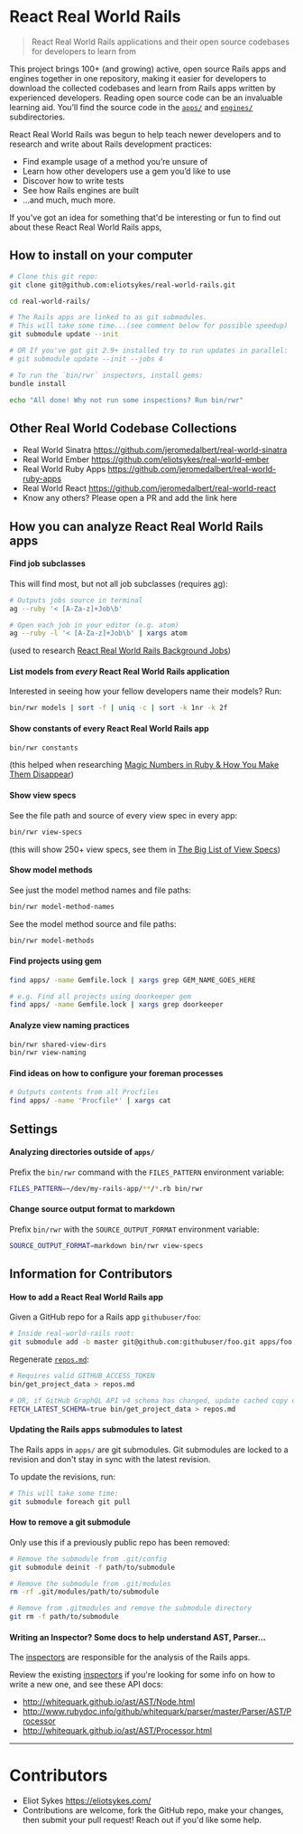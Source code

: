 # React Real World Rails

> React Real World Rails applications and their open source codebases for developers to learn from

This project brings 100+ (and growing) active, open source Rails apps and engines together in one repository, making it easier for developers to download the collected codebases and learn from Rails apps written by experienced developers. Reading open source code can be an invaluable learning aid. You&rsquo;ll find the source code in the [`apps/`](apps/) and [`engines/`](engines/) subdirectories.

React Real World Rails was begun to help teach newer developers and to research and write about Rails development practices:

- Find example usage of a method you&rsquo;re unsure of
- Learn how other developers use a gem you&rsquo;d like to use
- Discover how to write tests
- See how Rails engines are built
- &hellip;and much, much more.

If you've got an idea for something that'd be interesting or fun to find out about these React Real World Rails apps, 

## How to install on your computer

```bash
# Clone this git repo:
git clone git@github.com:eliotsykes/real-world-rails.git

cd real-world-rails/

# The Rails apps are linked to as git submodules.
# This will take some time...(see comment below for possible speedup)
git submodule update --init

# OR If you've got git 2.9+ installed try to run updates in parallel:
# git submodule update --init --jobs 4

# To run the `bin/rwr` inspectors, install gems:
bundle install

echo "All done! Why not run some inspections? Run bin/rwr"
```

## Other Real World Codebase Collections

- Real World Sinatra https://github.com/jeromedalbert/real-world-sinatra
- Real World Ember https://github.com/eliotsykes/real-world-ember
- Real World Ruby Apps https://github.com/jeromedalbert/real-world-ruby-apps
- Real World React https://github.com/jeromedalbert/real-world-react
- Know any others? Please open a PR and add the link here

## How you can analyze React Real World Rails apps

#### Find job subclasses

This will find most, but not all job subclasses (requires [ag](https://github.com/ggreer/the_silver_searcher#installing)):

```bash
# Outputs jobs source in terminal
ag --ruby '< [A-Za-z]+Job\b'

# Open each job in your editor (e.g. atom)
ag --ruby -l '< [A-Za-z]+Job\b' | xargs atom
```

(used to research [React Real World Rails Background Jobs](https://www.eliotsykes.com/real-world-rails-background-jobs))

#### List models from *every* React Real World Rails application

Interested in seeing how your fellow developers name their models? Run:

```bash
bin/rwr models | sort -f | uniq -c | sort -k 1nr -k 2f
```

#### Show constants of every React Real World Rails app

```bash
bin/rwr constants
```
(this helped when researching [Magic Numbers in Ruby & How You Make Them Disappear](https://eliotsykes.com/magic-numbers))

#### Show view specs

See the file path and source of every view spec in every app:
```bash
bin/rwr view-specs
```
(this will show 250+ view specs, see them in [The Big List of View Specs](https://eliotsykes.com/view-specs))

#### Show model methods

See just the model method names and file paths:
```bash
bin/rwr model-method-names
```

See the model method source and file paths:
```bash
bin/rwr model-methods
```

#### Find projects using gem

```bash
find apps/ -name Gemfile.lock | xargs grep GEM_NAME_GOES_HERE

# e.g. Find all projects using doorkeeper gem
find apps/ -name Gemfile.lock | xargs grep doorkeeper
```

#### Analyze view naming practices

```bash
bin/rwr shared-view-dirs
bin/rwr view-naming
```

#### Find ideas on how to configure your foreman processes

```bash
# Outputs contents from all Procfiles
find apps/ -name 'Procfile*' | xargs cat
```


## Settings

#### Analyzing directories outside of `apps/`

Prefix the `bin/rwr` command with the `FILES_PATTERN` environment variable:

```bash
FILES_PATTERN=~/dev/my-rails-app/**/*.rb bin/rwr
```

#### Change source output format to markdown

Prefix `bin/rwr` with the `SOURCE_OUTPUT_FORMAT` environment variable:
```bash
SOURCE_OUTPUT_FORMAT=markdown bin/rwr view-specs
```

## Information for Contributors

#### How to add a React Real World Rails app

Given a GitHub repo for a Rails app `githubuser/foo`:

```bash
# Inside real-world-rails root:
git submodule add -b master git@github.com:githubuser/foo.git apps/foo
```

Regenerate [`repos.md`](repos.md):

```bash
# Requires valid GITHUB_ACCESS_TOKEN
bin/get_project_data > repos.md

# OR, if GitHub GraphQL API v4 schema has changed, update cached copy of schema:
FETCH_LATEST_SCHEMA=true bin/get_project_data > repos.md
```

#### Updating the Rails apps submodules to latest

The Rails apps in `apps/` are git submodules. Git submodules are locked to a revision and don't stay in sync with the latest revision.

To update the revisions, run:

```bash
# This will take some time:
git submodule foreach git pull
```

#### How to remove a git submodule

Only use this if a previously public repo has been removed:

```bash
# Remove the submodule from .git/config
git submodule deinit -f path/to/submodule

# Remove the submodule from .git/modules
rm -rf .git/modules/path/to/submodule

# Remove from .gitmodules and remove the submodule directory
git rm -f path/to/submodule
```

#### Writing an Inspector? Some docs to help understand AST, Parser&hellip;

The [inspectors](lib/real_world_rails/inspectors) are responsible for the analysis of the Rails apps.

Review the existing [inspectors](lib/real_world_rails/inspectors) if you're looking for some info on how to write a new one, and see these API docs:

- http://whitequark.github.io/ast/AST/Node.html
- http://www.rubydoc.info/github/whitequark/parser/master/Parser/AST/Processor
- http://whitequark.github.io/ast/AST/Processor.html

---

# Contributors

- Eliot Sykes https://eliotsykes.com/
- Contributions are welcome, fork the GitHub repo, make your changes, then submit your pull request! Reach out if you'd like some help.
